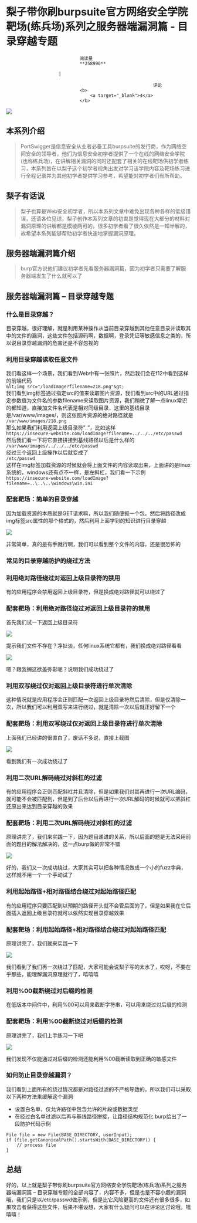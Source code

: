 
# 梨子带你刷burpsuite官方网络安全学院靶场(练兵场)系列之服务器端漏洞篇 - 目录穿越专题


                                阅读量   
                                **258990**
                            
                        |
                        
                                                            评论
                                <b>
                                    <a target="_blank">4</a>
                                </b>
                                                                                    



[![](https://p4.ssl.qhimg.com/t011142a362cc19fa5c.png)](https://p4.ssl.qhimg.com/t011142a362cc19fa5c.png)



## 本系列介绍

> PortSwigger是信息安全从业者必备工具burpsuite的发行商，作为网络空间安全的领导者，他们为信息安全初学者提供了一个在线的网络安全学院(也称练兵场)，在讲解相关漏洞的同时还配套了相关的在线靶场供初学者练习，本系列旨在以梨子这个初学者视角出发对学习该学院内容及靶场练习进行全程记录并为其他初学者提供学习参考，希望能对初学者们有所帮助。



## 梨子有话说

> 梨子也算是Web安全初学者，所以本系列文章中难免出现各种各样的低级错误，还请各位见谅，梨子创作本系列文章的初衷是觉得现在大部分的材料对漏洞原理的讲解都是模棱两可的，很多初学者看了很久依然是一知半解的，故希望本系列能够帮助初学者快速地掌握漏洞原理。



## 服务器端漏洞篇介绍

> burp官方说他们建议初学者先看服务器漏洞篇，因为初学者只需要了解服务器端发生了什么就可以了



## 服务器端漏洞篇 – 目录穿越专题

### <a class="reference-link" name="%E4%BB%80%E4%B9%88%E6%98%AF%E7%9B%AE%E5%BD%95%E7%A9%BF%E8%B6%8A%EF%BC%9F"></a>什么是目录穿越？

目录穿越，很好理解，就是利用某种操作从当前目录穿越到其他任意目录并读取其中的文件的漏洞，这些文件包括源码啊，数据啊，登录凭证等敏感信息之类的，所以说目录穿越漏洞的危害还是不容忽视的

### <a class="reference-link" name="%E5%88%A9%E7%94%A8%E7%9B%AE%E5%BD%95%E7%A9%BF%E8%B6%8A%E8%AF%BB%E5%8F%96%E4%BB%BB%E6%84%8F%E6%96%87%E4%BB%B6"></a>利用目录穿越读取任意文件

我们看这样一个场景，我们看到Web中有一张照片，然后我们会在f12中看到这样的前端代码<br>`&lt;img src="/loadImage?filename=218.png"&gt;`<br>
我们看到img标签通过指定src的值来读取图片资源，我们看到src中的URL通过指定参数值为文件名的参数filename来读取图片资源，我们稍微了解一点linux常识的都知道，直接加文件名代表是相对同级目录，这里的基线目录是/var/www/images/，则这张图片资源的绝对路径就是<br>`/var/www/images/218.png`<br>
那么如果我们利用返回上级目录符”..”，比如这样<br>`https://insecure-website.com/loadImage?filename=../../../etc/passwd`<br>
然后我们看一下将它直接拼接到基线路径以后是什么样的<br>`/var/www/images/../../../etc/passwd`<br>
经过三个返回上级操作以后就变成了<br>`/etc/passwd`<br>
这样在img标签加载资源的时候就会将上面文件的内容读取出来，上面讲的是linux系统的，windows还有点不一样，是左斜杠，我们看一下示例<br>`https://insecure-website.com/loadImage?filename=..\..\..\windows\win.ini`

### <a class="reference-link" name="%E9%85%8D%E5%A5%97%E9%9D%B6%E5%9C%BA%EF%BC%9A%E7%AE%80%E5%8D%95%E7%9A%84%E7%9B%AE%E5%BD%95%E7%A9%BF%E8%B6%8A"></a>配套靶场：简单的目录穿越

因为加载资源的本质就是GET请求嘛，所以我们随便抓一个包，然后将路径改成img标签src属性的那个格式的，然后利用上面学到的知识进行目录穿越

[![](https://p3.ssl.qhimg.com/t0158fa37711a869d76.png)](https://p3.ssl.qhimg.com/t0158fa37711a869d76.png)

非常简单，真的是有手就行啊，我们可以看到整个文件的内容，还是很恐怖的

### <a class="reference-link" name="%E5%B8%B8%E8%A7%81%E7%9A%84%E7%9B%AE%E5%BD%95%E7%A9%BF%E8%B6%8A%E9%98%B2%E6%8A%A4%E7%9A%84%E7%BB%95%E8%BF%87%E6%96%B9%E6%B3%95"></a>常见的目录穿越防护的绕过方法

### <a class="reference-link" name="%E5%88%A9%E7%94%A8%E7%BB%9D%E5%AF%B9%E8%B7%AF%E5%BE%84%E7%BB%95%E8%BF%87%E5%AF%B9%E8%BF%94%E5%9B%9E%E4%B8%8A%E7%BA%A7%E7%9B%AE%E5%BD%95%E7%AC%A6%E7%9A%84%E7%A6%81%E7%94%A8"></a>利用绝对路径绕过对返回上级目录符的禁用

有的应用程序会禁用返回上级目录符，但是换成绝对路径就可以绕过了

### <a class="reference-link" name="%E9%85%8D%E5%A5%97%E9%9D%B6%E5%9C%BA%EF%BC%9A%E5%88%A9%E7%94%A8%E7%BB%9D%E5%AF%B9%E8%B7%AF%E5%BE%84%E7%BB%95%E8%BF%87%E5%AF%B9%E8%BF%94%E5%9B%9E%E4%B8%8A%E7%BA%A7%E7%9B%AE%E5%BD%95%E7%AC%A6%E7%9A%84%E7%A6%81%E7%94%A8"></a>配套靶场：利用绝对路径绕过对返回上级目录符的禁用

首先我们试一下返回上级目录符

[![](https://p0.ssl.qhimg.com/t014dfc3a68208fcaa7.png)](https://p0.ssl.qhimg.com/t014dfc3a68208fcaa7.png)

提示我们文件不存在？净扯淡，任何linux系统它都有，我们换成绝对路径看看

[![](https://p2.ssl.qhimg.com/t0144de8a6d52558216.png)](https://p2.ssl.qhimg.com/t0144de8a6d52558216.png)

嗯？跟我搁这欲盖弥彰呢？说明我们成功绕过了

### <a class="reference-link" name="%E5%88%A9%E7%94%A8%E5%8F%8C%E5%86%99%E7%BB%95%E8%BF%87%E4%BB%85%E5%AF%B9%E8%BF%94%E5%9B%9E%E4%B8%8A%E7%BA%A7%E7%9B%AE%E5%BD%95%E7%AC%A6%E8%BF%9B%E8%A1%8C%E5%8D%95%E6%AC%A1%E6%B8%85%E9%99%A4"></a>利用双写绕过仅对返回上级目录符进行单次清除

这种情况就是应用程序会正则匹配一次返回上级目录符然后清除，但是仅清除一次，所以我们可以利用双写来进行绕过，就是清除一次以后就正好留下一个

### <a class="reference-link" name="%E9%85%8D%E5%A5%97%E9%9D%B6%E5%9C%BA%EF%BC%9A%E5%88%A9%E7%94%A8%E5%8F%8C%E5%86%99%E7%BB%95%E8%BF%87%E4%BB%85%E5%AF%B9%E8%BF%94%E5%9B%9E%E4%B8%8A%E7%BA%A7%E7%9B%AE%E5%BD%95%E7%AC%A6%E8%BF%9B%E8%A1%8C%E5%8D%95%E6%AC%A1%E6%B8%85%E9%99%A4"></a>配套靶场：利用双写绕过仅对返回上级目录符进行单次清除

上面我们已经讲的很直白了，废话不多说，直接上截图

[![](https://p2.ssl.qhimg.com/t0179e7d37b8bf619ea.png)](https://p2.ssl.qhimg.com/t0179e7d37b8bf619ea.png)

看到我们有一次成功绕过了

### <a class="reference-link" name="%E5%88%A9%E7%94%A8%E4%BA%8C%E6%AC%A1URL%E8%A7%A3%E7%A0%81%E7%BB%95%E8%BF%87%E5%AF%B9%E6%96%9C%E6%9D%A0%E7%9A%84%E8%BF%87%E6%BB%A4"></a>利用二次URL解码绕过对斜杠的过滤

有的应用程序会正则匹配斜杠并且清除，但是如果我们对其再进行一次URL编码，就可能不会被匹配到，但是到了后台以后再进行一次URL解码的时候就可以把斜杠还原出来达到目录穿越的效果

### <a class="reference-link" name="%E9%85%8D%E5%A5%97%E9%9D%B6%E5%9C%BA%EF%BC%9A%E5%88%A9%E7%94%A8%E4%BA%8C%E6%AC%A1URL%E8%A7%A3%E7%A0%81%E7%BB%95%E8%BF%87%E5%AF%B9%E6%96%9C%E6%9D%A0%E7%9A%84%E8%BF%87%E6%BB%A4"></a>配套靶场：利用二次URL解码绕过对斜杠的过滤

原理讲完了，我们来实践一下，因为题目递进的关系，所以后面的题是无法采用前面的题目的解法解决的，这一点burp做的非常不错

[![](https://p3.ssl.qhimg.com/t0147b74b4eb0598f87.png)](https://p3.ssl.qhimg.com/t0147b74b4eb0598f87.png)

好的，我们又一次成功绕过，大家其实可以把各种情况做成一个小的fuzz字典，这样就不用一个一个手动试了

### <a class="reference-link" name="%E5%88%A9%E7%94%A8%E8%B5%B7%E5%A7%8B%E8%B7%AF%E5%BE%84+%E7%9B%B8%E5%AF%B9%E8%B7%AF%E5%BE%84%E7%BB%93%E5%90%88%E7%BB%95%E8%BF%87%E5%AF%B9%E8%B5%B7%E5%A7%8B%E8%B7%AF%E5%BE%84%E5%8C%B9%E9%85%8D"></a>利用起始路径+相对路径结合绕过对起始路径匹配

有的应用程序只要匹配到以预期的路径开头就不会管后面的了，但是如果我在它后面插入返回上级目录符就可以依然实现目录穿越效果

### <a class="reference-link" name="%E9%85%8D%E5%A5%97%E9%9D%B6%E5%9C%BA%EF%BC%9A%E5%88%A9%E7%94%A8%E8%B5%B7%E5%A7%8B%E8%B7%AF%E5%BE%84+%E7%9B%B8%E5%AF%B9%E8%B7%AF%E5%BE%84%E7%BB%93%E5%90%88%E7%BB%95%E8%BF%87%E5%AF%B9%E8%B5%B7%E5%A7%8B%E8%B7%AF%E5%BE%84%E5%8C%B9%E9%85%8D"></a>配套靶场：利用起始路径+相对路径结合绕过对起始路径匹配

原理讲完了，我们就来实践一下

[![](https://p1.ssl.qhimg.com/t0193ab1805123aa72f.png)](https://p1.ssl.qhimg.com/t0193ab1805123aa72f.png)

我们看到了我们再一次绕过了匹配，大家可能会说梨子写的太水了，哎呀，不要在乎那些，能理解漏洞原理就行了，嘻嘻嘻

### <a class="reference-link" name="%E5%88%A9%E7%94%A8%00%E6%88%AA%E6%96%AD%E7%BB%95%E8%BF%87%E5%AF%B9%E5%90%8E%E7%BC%80%E7%9A%84%E6%A3%80%E6%B5%8B"></a>利用%00截断绕过对后缀的检测

在低版本中间件中，利用%00可以用来截断字符串，可以用来绕过对后缀的检测

### <a class="reference-link" name="%E9%85%8D%E5%A5%97%E9%9D%B6%E5%9C%BA%EF%BC%9A%E5%88%A9%E7%94%A8%00%E6%88%AA%E6%96%AD%E7%BB%95%E8%BF%87%E5%AF%B9%E5%90%8E%E7%BC%80%E7%9A%84%E6%A3%80%E6%B5%8B"></a>配套靶场：利用%00截断绕过对后缀的检测

原理讲完了，我们上手练习一下吧

[![](https://p5.ssl.qhimg.com/t0182050982f3fc813f.png)](https://p5.ssl.qhimg.com/t0182050982f3fc813f.png)

我们发现不仅能通过对后缀的检测还能利用%00截断读取到正确的敏感文件

### <a class="reference-link" name="%E5%A6%82%E4%BD%95%E9%98%B2%E6%AD%A2%E7%9B%AE%E5%BD%95%E7%A9%BF%E8%B6%8A%E6%BC%8F%E6%B4%9E%EF%BC%9F"></a>如何防止目录穿越漏洞？

我们看到上面所有的绕过情况都是对路径过滤的不严格导致的，所以我们可以采取以下两种方法来缓解这个漏洞
- 设置白名单，仅允许路径中包含允许的片段或数据类型
- 在经过白名单过滤以后再与基线路径拼接，让路径结构规范化
burp给出了一段防护代码示例

```
File file = new File(BASE_DIRECTORY, userInput);
if (file.getCanonicalPath().startsWith(BASE_DIRECTORY)) {
    // process file
}
```



## 总结

好的，以上就是梨子带你刷burpsuite官方网络安全学院靶场(练兵场)系列之服务器端漏洞篇 – 目录穿越专题的全部内容了，内容不多，但是也是不容小觑的漏洞哦，我们只是以/etc/passwd做示例，但是比它风险更高的文件还有很多很多，如果攻击者获得这些文件，后果不堪设想，大家有什么疑问可以在评论区讨论哦，嘻嘻嘻！
